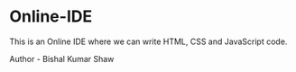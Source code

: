 # Online-IDE
This is an Online IDE where we can write HTML, CSS and JavaScript code.

Author - Bishal Kumar Shaw